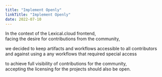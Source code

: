 ```yaml
---
title: "Implement Openly"
linkTitle: "Implement Openly"
date: 2022-07-10
---
```


In the context of the Lexical.cloud frontend, \
facing the desire for contributions from the community,

we decided to keep artifacts and workflows accessible to all contributors  \
and against using a any workflows that required special access

to achieve full visibility of contributions for the community, \
accepting the licensing for the projects should also be open.
